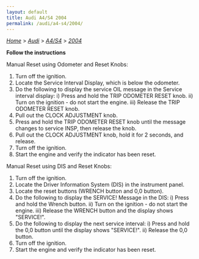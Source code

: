 ```yaml
---
layout: default
title: Audi A4/S4 2004
permalink: /audi/a4-s4/2004/
---
```

[*Home*](/) > [*Audi*](/audi/) > [*A4/S4*](/audi/a4-s4/) > [*2004*](/audi/a4-s4/2004/)

**Follow the instructions**

Manual Reset using Odometer and Reset Knobs:
1. Turn off the ignition.
2. Locate the Service Interval Display, which is below the odometer.
3. Do the following to display the service OIL message in the Service interval display:
  i) Press and hold the TRIP ODOMETER RESET knob.
  ii) Turn on the ignition - do not start the engine.
  iii) Release the TRIP ODOMETER RESET knob.
4. Pull out the CLOCK ADJUSTMENT knob.
5. Press and hold the TRIP ODOMETER RESET knob until the message changes to service INSP, then release the knob.
6. Pull out the CLOCK ADJUSTMENT knob, hold it for 2 seconds, and release.
7. Turn off the ignition.
8. Start the engine and verify the indicator has been reset.

Manual Reset using DIS and Reset Knobs:
1. Turn off the ignition.
2. Locate the Driver Information System (DIS) in the instrument panel.
3. Locate the reset buttons (WRENCH button and 0,0 button).
4. Do the following to display the SERVICE! Message in the DIS:
  i) Press and hold the Wrench button.
  ii) Turn on the ignition - do not start the engine.
  iii) Release the WRENCH button and the display shows "SERVICE!".
5. Do the following to display the next service interval:
  i) Press and hold the 0,0 button until the display shows "SERVICE!".
  ii) Release the 0,0 button.
6. Turn off the ignition.
7. Start the engine and verify the indicator has been reset.